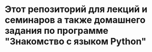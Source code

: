 # Этот репозиторий для лекций и семинаров а также домашнего задания по программе "Знакомство с языком Python"